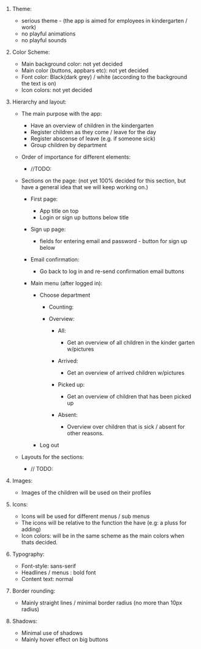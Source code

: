 1. Theme: 
    - serious theme - (the app is aimed for employees in kindergarten / work) 
    - no playful animations 
    - no playful sounds 
    
    
2. Color Scheme: 
    - Main background color: not yet decided
    - Main color (buttons, appbars etc): not yet decided 
    - Font color: Black(dark grey) / white (according to the background the text is on)
    - Icon colors: not yet decided


3. Hierarchy and layout: 
    - The main purpose with the app: 
        - Have an overview of children in the kindergarten
        - Register children as they come / leave for the day 
        - Register abscense of leave (e.g. if someone sick) 
        - Group children by department 
    
    - Order of importance for different elements: 
        - //TODO:
        
        
    - Sections on the page: 
    (not yet 100% decided for this section, but have a general idea that we will keep working on.)
        -  First page: 
            - App title on top 
            - Login or sign up buttons below title 
        
        - Sign up page: 
            - fields for entering email and password - button for sign up below 
            
        - Email confirmation: 
            - Go back to log in and re-send confirmation email buttons 
            
        - Main menu (after logged in): 
            - Choose department 
                - Counting:
                
                - Overview: 
                    - All:  
                        - Get an overview of all children in the kinder garten w/pictures
                 
                    - Arrived:
                        - Get an overview of arrived children w/pictures 
            
                    - Picked up: 
                        - Get an overview of children that has been picked up 
                
                    - Absent: 
                        - Overview over children that is sick / absent for other reasons. 
                
            - Log out 
            
            
        
    - Layouts for the sections: 
        - // TODO:
    
    
    
4. Images: 
    - Images of the children will be used on their profiles 


5. Icons: 
    - Icons will be used for different menus / sub menus 
    - The icons will be relative to the function the have (e.g: a pluss for adding)
    - Icon colors: will be in the same scheme as the main colors when thats decided.


6. Typography: 
    - Font-style: sans-serif 
    - Headlines / menus : bold font 
    - Content text: normal 
    
    
7. Border rounding: 
    - Mainly straight lines / minimal border radius (no more than 10px radius)

    
8. Shadows: 
    - Minimal use of shadows 
    - Mainly hover effect on big buttons 
    

